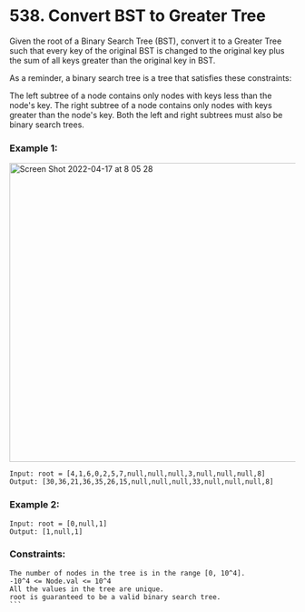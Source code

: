 # 538. Convert BST to Greater Tree
Given the root of a Binary Search Tree (BST), convert it to a Greater Tree such that every key of the original BST is changed to the original key plus the sum of all keys greater than the original key in BST.

As a reminder, a binary search tree is a tree that satisfies these constraints:

The left subtree of a node contains only nodes with keys less than the node's key.
The right subtree of a node contains only nodes with keys greater than the node's key.
Both the left and right subtrees must also be binary search trees.
 

### Example 1:
<img width="526" alt="Screen Shot 2022-04-17 at 8 05 28" src="https://user-images.githubusercontent.com/38793933/163693825-f60737e1-a2ec-42c0-b8a5-8a03818b8d8c.png">

```
Input: root = [4,1,6,0,2,5,7,null,null,null,3,null,null,null,8]
Output: [30,36,21,36,35,26,15,null,null,null,33,null,null,null,8]
```
### Example 2:
```
Input: root = [0,null,1]
Output: [1,null,1]
```

### Constraints:
````
The number of nodes in the tree is in the range [0, 10^4].
-10^4 <= Node.val <= 10^4
All the values in the tree are unique.
root is guaranteed to be a valid binary search tree.
```
